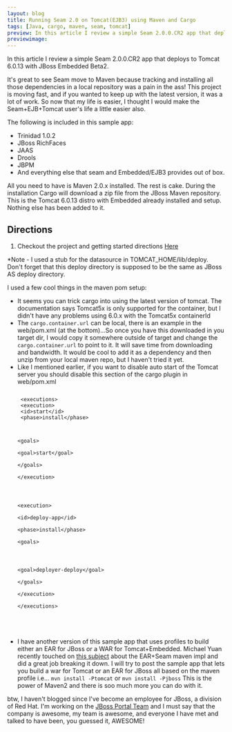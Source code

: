 ```yaml
---
layout: blog
title: Running Seam 2.0 on Tomcat(EJB3) using Maven and Cargo
tags: [Java, cargo, maven, seam, tomcat]
preview: In this article I review a simple Seam 2.0.0.CR2 app that deploys to Tomcat 6.0.13 with JBoss Embedded Beta2...
previewimage:
---
```


<p>In this article I review a simple Seam 2.0.0.CR2 app that deploys to Tomcat 6.0.13 with JBoss Embedded Beta2. </p> 

<p>It's great to see Seam move to Maven because tracking and installing all those dependencies in a local repository was a pain in the ass! This project is moving fast, and if you wanted to keep up with the latest version, it was a lot of work. So now that my life is easier, I thought I would make the Seam+EJB+Tomcat user's life a little easier also.</p> 

<p class="listTitle">The following is included in this sample app:</p> 
<ul> 
<li>Trinidad 1.0.2</li> 
<li>JBoss RichFaces</li> 
<li>JAAS</li> 
<li>Drools</li> 
<li>JBPM</li> 
<li>And everything else that seam and Embedded/EJB3 provides out of box.</li> 
</ul> 


<p>All you need to have is Maven 2.0.x installed. The rest is cake. During the installation Cargo will download a zip file from the JBoss Maven repository. This is the Tomcat 6.0.13 distro with Embedded already installed and setup. Nothing else has been added to it.</p> 

<h2>Directions</h2> 
<ol> 
<li>Checkout the project and getting started directions <a href="http://code.google.com/p/seam-2-sandbox/">Here</a></li> 
</ol> 
<p>*Note - I used a stub for the datasource in TOMCAT_HOME/lib/deploy. Don't forget that this deploy directory is supposed to be the same as JBoss AS deploy directory.</p> 
<p class="listTitle">I used a few cool things in the maven pom setup:</p> 
<ul> 
<li>It seems you can trick cargo into using the latest version of tomcat. The documentation says Tomcat5x is only supported for the container, but I didn't have any problems using 6.0.x with the Tomcat5x containerId</li> 
<li>The <code>cargo.container.url</code> can be local, there is an example in the web/pom.xml (at the bottom)...So once you have this downloaded in you target dir, I would copy it somewhere outside of target and change the <code>cargo.container.url</code> to point to it. It will save time from downloading and bandwidth. It would be cool to add it as a dependency and then unzip from your local maven repo, but I haven't tried it yet.</li> 
<li>Like I mentioned earlier, if you want to disable auto start of the Tomcat server you should disable this section of the cargo plugin in web/pom.xml 
<code> 
<pre> 
<a name="l510"> <span class="s0">&lt;</span><span class="s4">executions</span><span class="s0">&gt;</span><span class="s3"> 
</span></a><a name="l511"> <span class="s0">&lt;</span><span class="s4">execution</span><span class="s0">&gt;</span><span class="s3"> 
</span></a><a name="l512"> <span class="s0">&lt;</span><span class="s4">id</span><span class="s0">&gt;</span><span class="s5">start</span><span class="s0">&lt;/</span><span class="s4">id</span><span class="s0">&gt;</span><span class="s3"> 
</span></a><a name="l513"> <span class="s0">&lt;</span><span class="s4">phase</span><span class="s0">&gt;</span><span class="s5">install</span><span class="s0">&lt;/</span><span class="s4">phase</span><span class="s0">&gt;</span><span class="s3"> 

</span></a><a name="l514"> <span class="s0">&lt;</span><span class="s4">goals</span><span class="s0">&gt;</span><span class="s3"> 
</span></a><a name="l515"> <span class="s0">&lt;</span><span class="s4">goal</span><span class="s0">&gt;</span><span class="s5">start</span><span class="s0">&lt;/</span><span class="s4">goal</span><span class="s0">&gt;</span><span class="s3"> 
</span></a><a name="l516"> <span class="s0">&lt;/</span><span class="s4">goals</span><span class="s0">&gt;</span><span class="s3"> 
</span></a><a name="l517"> <span class="s0">&lt;/</span><span class="s4">execution</span><span class="s0">&gt;</span><span class="s3"> 

</span></a><a name="l518"> <span class="s0">&lt;</span><span class="s4">execution</span><span class="s0">&gt;</span><span class="s3"> 
</span></a><a name="l519"> <span class="s0">&lt;</span><span class="s4">id</span><span class="s0">&gt;</span><span class="s5">deploy-app</span><span class="s0">&lt;/</span><span class="s4">id</span><span class="s0">&gt;</span><span class="s3"> 
</span></a><a name="l520"> <span class="s0">&lt;</span><span class="s4">phase</span><span class="s0">&gt;</span><span class="s5">install</span><span class="s0">&lt;/</span><span class="s4">phase</span><span class="s0">&gt;</span><span class="s3"> 
</span></a><a name="l521"> <span class="s0">&lt;</span><span class="s4">goals</span><span class="s0">&gt;</span><span class="s3"> 

</span></a><a name="l522"> <span class="s0">&lt;</span><span class="s4">goal</span><span class="s0">&gt;</span><span class="s5">deployer-deploy</span><span class="s0">&lt;/</span><span class="s4">goal</span><span class="s0">&gt;</span><span class="s3"> 
</span></a><a name="l523"> <span class="s0">&lt;/</span><span class="s4">goals</span><span class="s0">&gt;</span><span class="s3"> 
</span></a><a name="l524"> <span class="s0">&lt;/</span><span class="s4">execution</span><span class="s0">&gt;</span><span class="s3"> 
</span></a><a name="l525"> <span class="s0">&lt;/</span><span class="s4">executions</span><span class="s0">&gt;</span> 
</a> 
</pre> 
</code></li> 
<li>I have another version of this sample app that uses profiles to build either an EAR for JBoss or a WAR for Tomcat+Embedded. Michael Yuan recently touched on <a href="http://www.michaelyuan.com/blog/2007/10/09/jboss-seam-project-setup-with-maven-%e2%80%94-part-2-ear-deployment/">this subject</a> about the EAR+Seam maven impl and did a great job breaking it down. I will try to post the sample app that lets you build a war for Tomcat or an EAR for JBoss all based on the maven profile i.e... 
<code>mvn install -Ptomcat</code> 
or 
<code>mvn install -Pjboss</code> 
This is the power of Maven2 and there is soo much more you can do with it.</li> 
</ul> 

<p>btw, I haven't blogged since I've become an employee for JBoss, a division of Red Hat. I'm working on the <a href="http://jbossportal.blogspot.com/">JBoss Portal Team</a> and I must say that the company is awesome, my team is awesome, and everyone I have met and talked to have been, you guessed it, AWESOME!</p>
